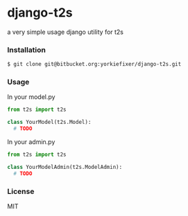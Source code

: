 
django-t2s
========================
a very simple usage django utility for t2s


### Installation

```sh
$ git clone git@bitbucket.org:yorkiefixer/django-t2s.git
```

### Usage

In your model.py

```py
from t2s import t2s

class YourModel(t2s.Model):
  # TODO
```

In your admin.py

```py
from t2s import t2s

class YourModelAdmin(t2s.ModelAdmin):
  # TODO
```

### License

MIT